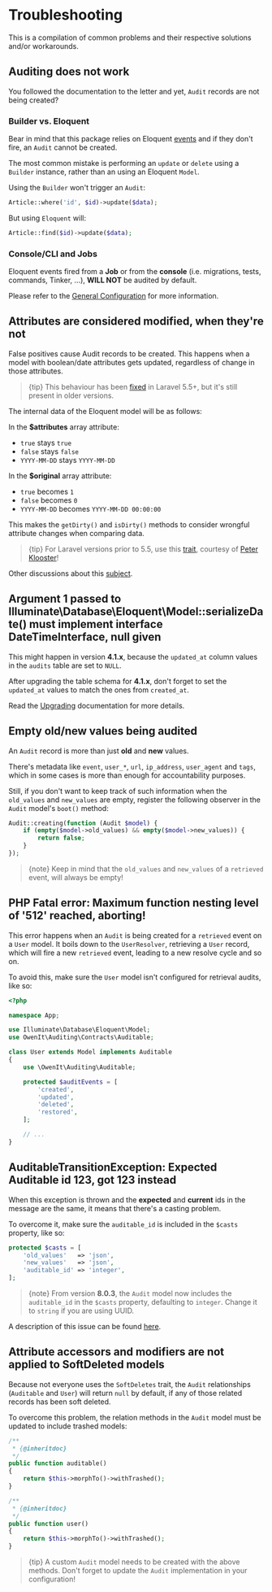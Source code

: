 # Troubleshooting
This is a compilation of common problems and their respective solutions and/or workarounds.

## Auditing does not work
You followed the documentation to the letter and yet, `Audit` records are not being created?

### Builder vs. Eloquent
Bear in mind that this package relies on Eloquent [events](https://laravel.com/docs/5.6/eloquent#events) and if they don't fire, an `Audit` cannot be created.

The most common mistake is performing an `update` or `delete` using a `Builder` instance, rather than an using an Eloquent `Model`.

Using the `Builder` won't trigger an `Audit`:
```php
Article::where('id', $id)->update($data);
```

But using `Eloquent` will:
```php
Article::find($id)->update($data);
```

### Console/CLI and Jobs
Eloquent events fired from a **Job** or from the **console** (i.e. migrations, tests, commands, Tinker, ...), **WILL NOT** be audited by default.

Please refer to the [General Configuration](general-configuration) for more information. 

## Attributes are considered modified, when they're not
False positives cause Audit records to be created.
This happens when a model with boolean/date attributes gets updated, regardless of change in those attributes.

> {tip} This behaviour has been [fixed](https://github.com/laravel/framework/pull/18400) in Laravel 5.5+, but it's still present in older versions. 

The internal data of the Eloquent model will be as follows:

In the **$attributes** array attribute:
- `true` stays `true`
- `false` stays `false`
- `YYYY-MM-DD` stays `YYYY-MM-DD`

In the **$original** array attribute:
- `true` becomes `1`
- `false` becomes `0`
- `YYYY-MM-DD` becomes `YYYY-MM-DD 00:00:00`

This makes the `getDirty()` and `isDirty()` methods to consider wrongful attribute changes when comparing data.

> {tip} For Laravel versions prior to 5.5, use this [trait](https://gist.github.com/crashkonijn/7d581e55770d2379494067d8b0ce0f6d), courtesy of [Peter Klooster](https://github.com/crashkonijn)! 

Other discussions about this [subject](https://github.com/laravel/internals/issues/349).

## Argument 1 passed to Illuminate\Database\Eloquent\Model::serializeDate() must implement interface DateTimeInterface, null given
This might happen in version **4.1.x**, because the `updated_at` column values in the `audits` table are set to `NULL`.

After upgrading the table schema for **4.1.x**, don't forget to set the `updated_at` values to match the ones from `created_at`.

Read the [Upgrading](upgrading) documentation for more details.

## Empty old/new values being audited
An `Audit` record is more than just **old** and **new** values.

There's metadata like `event`, `user_*`, `url`, `ip_address`, `user_agent` and `tags`, which in some cases is more than enough for accountability purposes.

Still, if you don't want to keep track of such information when the `old_values` and `new_values` are empty, register the following observer in the `Audit` model's `boot()` method:

```php
Audit::creating(function (Audit $model) {
    if (empty($model->old_values) && empty($model->new_values)) {
        return false;
    }
});
```

> {note} Keep in mind that the `old_values` and `new_values` of a `retrieved` event, will always be empty!

## PHP Fatal error:  Maximum function nesting level of '512' reached, aborting!
This error happens when an `Audit` is being created for a `retrieved` event on a `User` model.
It boils down to the `UserResolver`, retrieving a `User` record, which will fire a new `retrieved` event, leading to a new resolve cycle and so on.

To avoid this, make sure the `User` model isn't configured for retrieval audits, like so:

```php
<?php

namespace App;

use Illuminate\Database\Eloquent\Model;
use OwenIt\Auditing\Contracts\Auditable;

class User extends Model implements Auditable
{
    use \OwenIt\Auditing\Auditable;

    protected $auditEvents = [
        'created',
        'updated',
        'deleted',
        'restored',
    ];

    // ...
}
```

## AuditableTransitionException: Expected Auditable id 123, got 123 instead
When this exception is thrown and the **expected** and **current** ids in the message are the same, it means that there's a casting problem.

To overcome it, make sure the `auditable_id` is included in the `$casts` property, like so:

```php
protected $casts = [
    'old_values'   => 'json',
    'new_values'   => 'json',
    'auditable_id' => 'integer',
];
```

> {note} From version **8.0.3**, the `Audit` model now includes the `auditable_id` in the `$casts` property, defaulting to `integer`. Change it to `string` if you are using UUID.

A description of this issue can be found [here](https://github.com/owen-it/laravel-auditing/issues/432#issuecomment-424738978).

## Attribute accessors and modifiers are not applied to SoftDeleted models
Because not everyone uses the `SoftDeletes` trait, the `Audit` relationships (`Auditable` and `User`) will return `null` by default, if any of those related records has been soft deleted.

To overcome this problem, the relation methods in the `Audit` model must be updated to include trashed models:

```php
/**
 * {@inheritdoc}
 */
public function auditable()
{
    return $this->morphTo()->withTrashed();
}

/**
 * {@inheritdoc}
 */
public function user()
{
    return $this->morphTo()->withTrashed();
}
```

> {tip} A custom `Audit` model needs to be created with the above methods. Don't forget to update the `Audit` implementation in your configuration!
